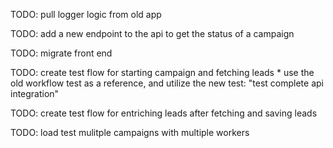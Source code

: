 TODO: pull logger logic from old app

TODO: add a new endpoint to the api to get the status of a campaign

TODO: migrate front end

TODO: create test flow for starting campaign and fetching leads
    * use the old workflow test as a reference, and utilize the new test: "test complete api integration"

TODO: create test flow for entriching leads after fetching and saving leads 

TODO: load test mulitple campaigns with multiple workers

